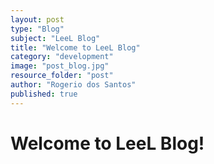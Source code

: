 ```yaml
---
layout: post
type: "Blog"
subject: "LeeL Blog"
title: "Welcome to LeeL Blog"
category: "development"
image: "post_blog.jpg"
resource_folder: "post"
author: "Rogerio dos Santos"
published: true
---
```


Welcome to LeeL Blog!
===================

